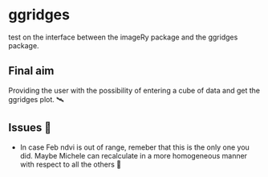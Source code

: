 # ggridges
test on the interface between the imageRy package and the ggridges package.

## Final aim

Providing the user with the possibility of entering a cube of data and get the ggridges plot. 🛰️

## Issues 🧮

+ In case Feb ndvi is out of range, remeber that this is the only one you did. Maybe Michele can recalculate in a more homogeneous manner with respect to all the others 🎋

